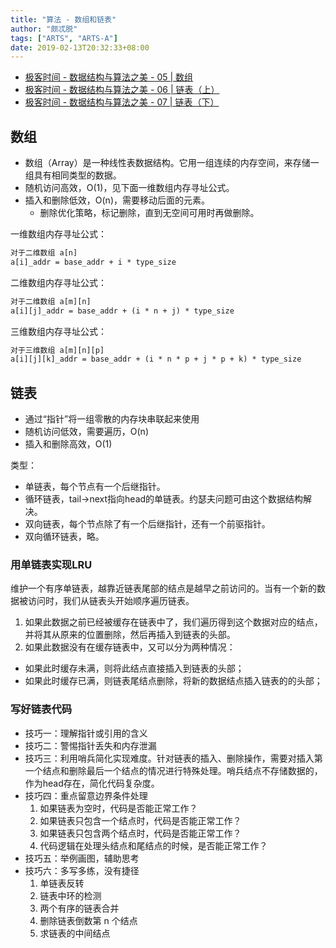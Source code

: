 ```yaml
---
title: "算法 - 数组和链表"
author: "颇忒脱"
tags: ["ARTS", "ARTS-A"]
date: 2019-02-13T20:32:33+08:00
---
```


<!--more-->

* [极客时间 - 数据结构与算法之美 - 05 | 数组][1]
* [极客时间 - 数据结构与算法之美 - 06 | 链表（上）][2]
* [极客时间 - 数据结构与算法之美 - 07 | 链表（下）][3]

## 数组

* 数组（Array）是一种线性表数据结构。它用一组连续的内存空间，来存储一组具有相同类型的数据。
* 随机访问高效，O(1)，见下面一维数组内存寻址公式。
* 插入和删除低效，O(n)，需要移动后面的元素。
  * 删除优化策略，标记删除，直到无空间可用时再做删除。

一维数组内存寻址公式：

```txt
对于二维数组 a[n]
a[i]_addr = base_addr + i * type_size
```

二维数组内存寻址公式：

```txt
对于二维数组 a[m][n]
a[i][j]_addr = base_addr + (i * n + j) * type_size
```

三维数组内存寻址公式：

```txt
对于三维数组 a[m][n][p]
a[i][j][k]_addr = base_addr + (i * n * p + j * p + k) * type_size
```

## 链表

* 通过“指针”将一组零散的内存块串联起来使用
* 随机访问低效，需要遍历，O(n)
* 插入和删除高效，O(1)

类型：

* 单链表，每个节点有一个后继指针。
* 循环链表，tail->next指向head的单链表。约瑟夫问题可由这个数据结构解决。
* 双向链表，每个节点除了有一个后继指针，还有一个前驱指针。
* 双向循环链表，略。

### 用单链表实现LRU

维护一个有序单链表，越靠近链表尾部的结点是越早之前访问的。当有一个新的数据被访问时，我们从链表头开始顺序遍历链表。

1. 如果此数据之前已经被缓存在链表中了，我们遍历得到这个数据对应的结点，并将其从原来的位置删除，然后再插入到链表的头部。
1. 如果此数据没有在缓存链表中，又可以分为两种情况：
  * 如果此时缓存未满，则将此结点直接插入到链表的头部；
  * 如果此时缓存已满，则链表尾结点删除，将新的数据结点插入链表的的头部；

### 写好链表代码

* 技巧一：理解指针或引用的含义
* 技巧二：警惕指针丢失和内存泄漏
* 技巧三：利用哨兵简化实现难度。针对链表的插入、删除操作，需要对插入第一个结点和删除最后一个结点的情况进行特殊处理。哨兵结点不存储数据的，作为head存在，简化代码复杂度。
* 技巧四：重点留意边界条件处理
  1. 如果链表为空时，代码是否能正常工作？ 
  1. 如果链表只包含一个结点时，代码是否能正常工作？ 
  1. 如果链表只包含两个结点时，代码是否能正常工作？
  1. 代码逻辑在处理头结点和尾结点的时候，是否能正常工作？
* 技巧五：举例画图，辅助思考
* 技巧六：多写多练，没有捷径
  1. 单链表反转
  1. 链表中环的检测
  1. 两个有序的链表合并
  1. 删除链表倒数第 n 个结点
  1. 求链表的中间结点

[1]: https://time.geekbang.org/column/article/40961
[2]: https://time.geekbang.org/column/article/41013
[3]: https://time.geekbang.org/column/article/41149